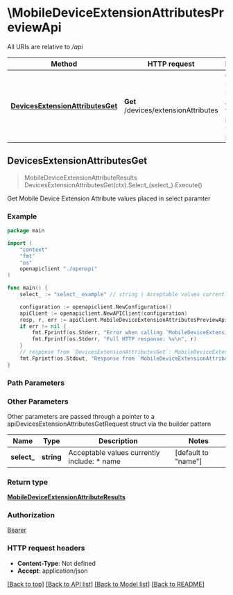 # \MobileDeviceExtensionAttributesPreviewApi

All URIs are relative to */api*

Method | HTTP request | Description
------------- | ------------- | -------------
[**DevicesExtensionAttributesGet**](MobileDeviceExtensionAttributesPreviewApi.md#DevicesExtensionAttributesGet) | **Get** /devices/extensionAttributes | Get Mobile Device Extension Attribute values placed in select paramter 



## DevicesExtensionAttributesGet

> MobileDeviceExtensionAttributeResults DevicesExtensionAttributesGet(ctx).Select_(select_).Execute()

Get Mobile Device Extension Attribute values placed in select paramter 



### Example

```go
package main

import (
    "context"
    "fmt"
    "os"
    openapiclient "./openapi"
)

func main() {
    select_ := "select__example" // string | Acceptable values currently include: * name  (optional) (default to "name")

    configuration := openapiclient.NewConfiguration()
    apiClient := openapiclient.NewAPIClient(configuration)
    resp, r, err := apiClient.MobileDeviceExtensionAttributesPreviewApi.DevicesExtensionAttributesGet(context.Background()).Select_(select_).Execute()
    if err != nil {
        fmt.Fprintf(os.Stderr, "Error when calling `MobileDeviceExtensionAttributesPreviewApi.DevicesExtensionAttributesGet``: %v\n", err)
        fmt.Fprintf(os.Stderr, "Full HTTP response: %v\n", r)
    }
    // response from `DevicesExtensionAttributesGet`: MobileDeviceExtensionAttributeResults
    fmt.Fprintf(os.Stdout, "Response from `MobileDeviceExtensionAttributesPreviewApi.DevicesExtensionAttributesGet`: %v\n", resp)
}
```

### Path Parameters



### Other Parameters

Other parameters are passed through a pointer to a apiDevicesExtensionAttributesGetRequest struct via the builder pattern


Name | Type | Description  | Notes
------------- | ------------- | ------------- | -------------
 **select_** | **string** | Acceptable values currently include: * name  | [default to &quot;name&quot;]

### Return type

[**MobileDeviceExtensionAttributeResults**](MobileDeviceExtensionAttributeResults.md)

### Authorization

[Bearer](../README.md#Bearer)

### HTTP request headers

- **Content-Type**: Not defined
- **Accept**: application/json

[[Back to top]](#) [[Back to API list]](../README.md#documentation-for-api-endpoints)
[[Back to Model list]](../README.md#documentation-for-models)
[[Back to README]](../README.md)

